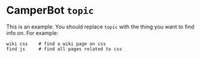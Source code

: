 # CamperBot `topic`

This is an example. You should replace `topic` with the thing you want to find info on. For example:

```text
wiki css    # find a wiki page on css
find js     # find all pages related to css
```
